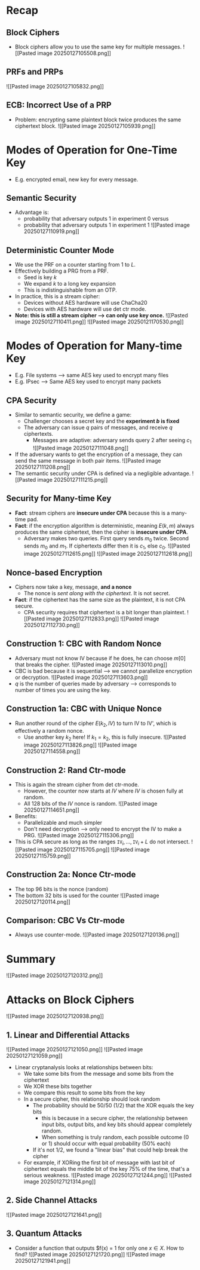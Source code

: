 # Recap
## Block Ciphers
* Block ciphers allow you to use the same key for multiple messages.
![[Pasted image 20250127105508.png]]
## PRFs and PRPs
![[Pasted image 20250127105832.png]]

## ECB: Incorrect Use of a PRP
* Problem: encrypting same plaintext block twice produces the same ciphertext block.
![[Pasted image 20250127105939.png]]

# Modes of Operation for One-Time Key
* E.g. encrypted email, new key for every message.
## Semantic Security
* Advantage is:
	* probability that adversary outputs $1$ in experiment 0 versus
	* probability that adversary outputs $1$ in experiment 1
![[Pasted image 20250127110919.png]]

## Deterministic Counter Mode
* We use the PRF on a counter starting from $1$ to $L$.
* Effectively building a PRG from a PRF.
	* Seed is key $k$
	* We expand $k$ to a long key expansion
	* This is indistinguishable from an OTP.
* In practice, this is a stream cipher:
	* Devices without AES hardware will use ChaCha20
	* Devices with AES hardware will use det ctr mode.
* **Note: this is still a stream cipher ⟶ can only use key once.**
![[Pasted image 20250127110411.png]]
![[Pasted image 20250121170530.png]]

# Modes of Operation for Many-time Key
* E.g. File systems ⟶ same AES key used to encrypt many files
* E.g. IPsec ⟶ Same AES key used to encrypt many packets

## CPA Security
* Similar to semantic security, we define a game:
	* Challenger chooses a secret key and the **experiment $b$ is fixed**
	* The adversary can issue $q$ pairs of messages, and receive $q$ ciphertexts.
		* Messages are adaptive: adversary sends query $2$ after seeing $c_1$
![[Pasted image 20250127111048.png]]
* If the adversary wants to get the encryption of a message, they can send the same message in both pair items.
![[Pasted image 20250127111208.png]]
* The semantic security under CPA is defined via a negligible advantage.
![[Pasted image 20250127111215.png]]

## Security for Many-time Key
* **Fact**: stream ciphers are **insecure under CPA** because this is a many-time pad.
* **Fact**: if the encryption algorithm is deterministic, meaning $E(k, m)$ always produces the same ciphertext, then the cipher is **insecure under CPA**.
	* Adversary makes two queries. First query sends $m_0$ twice. Second sends $m_0$ and $m_1$. If ciphertexts differ then it is $c_1$, else $c_0$.
![[Pasted image 20250127112615.png]]
![[Pasted image 20250127112618.png]]

## Nonce-based Encryption
* Ciphers now take a key, message, **and a nonce**
	* The nonce is *sent along with the ciphertext*. It is not secret.
* **Fact**: if the ciphertext has the same size as the plaintext, it is not CPA secure.
	* CPA security requires that ciphertext is a bit longer than plaintext.
![[Pasted image 20250127112833.png]]
![[Pasted image 20250127112730.png]]

## Construction 1: CBC with Random Nonce
* Adversary must not know IV because if he does, he can choose $m[0]$ that breaks the cipher.
![[Pasted image 20250127113010.png]]
* CBC is bad because it is sequential ⟶ we cannot parallelize encryption or decryption.
![[Pasted image 20250127113603.png]]
* $q$ is the number of queries made by adversary ⟶ corresponds to number of times you are using the key.

## Construction 1a: CBC with Unique Nonce
* Run another round of the cipher $E(k_2, IV)$ to turn IV to IV', which is effectively a random nonce.
	* Use another key $k_2$ here! If $k_1 = k_2$, this is fully insecure.
![[Pasted image 20250127113826.png]]
![[Pasted image 20250127114558.png]]

## Construction 2: Rand Ctr-mode
* This is again the stream cipher from det ctr-mode.
	* However, the counter now starts at $IV$ where $IV$ is chosen fully at random.
	* All 128 bits of the $IV$ nonce is random.
![[Pasted image 20250127114651.png]]
* Benefits:
	* Parallelizable and much simpler
	* Don't need decryption ⟶ only need to encrypt the IV to make a PRG.
![[Pasted image 20250127115306.png]]
* This is CPA secure as long as the ranges $\texttt{IV}_i, \dots, \texttt{IV}_{i} +L$ do not intersect.
![[Pasted image 20250127115705.png]]
![[Pasted image 20250127115759.png]]

## Construction 2a: Nonce Ctr-mode
* The top 96 bits is the nonce (random)
* The bottom 32 bits is used for the counter
![[Pasted image 20250127120114.png]]
## Comparison: CBC Vs Ctr-mode
* Always use counter-mode.
![[Pasted image 20250127120136.png]]

# Summary
![[Pasted image 20250127120312.png]]

# Attacks on Block Ciphers
![[Pasted image 20250127120938.png]]

## 1. Linear and Differential Attacks
![[Pasted image 20250127121050.png]]
![[Pasted image 20250127121059.png]]
* Linear cryptanalysis looks at relationships between bits:
	* We take some bits from the message and some bits from the ciphertext
	* We XOR these bits together
	* We compare this result to some bits from the key
	* In a secure cipher, this relationship should look random
		* The probability should be 50/50 (1/2) that the XOR equals the key bits
			* this is because in a secure cipher, the relationship between input bits, output bits, and key bits should appear completely random.
			* When something is truly random, each possible outcome (0 or 1) should occur with equal probability (50% each)
		* If it's not 1/2, we found a "linear bias" that could help break the cipher
	* For example, if XORing the first bit of message with last bit of ciphertext equals the middle bit of the key 75% of the time, that's a serious weakness.
![[Pasted image 20250127121244.png]]
![[Pasted image 20250127121314.png]]

## 2. Side Channel Attacks
![[Pasted image 20250127121641.png]]

## 3. Quantum Attacks
* Consider a function that outputs $f(x) = 1 for only one $x \in X$. How to find?
![[Pasted image 20250127121720.png]]
![[Pasted image 20250127121941.png]]
